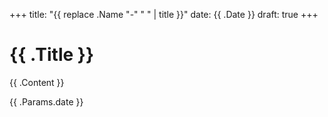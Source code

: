 +++
title: "{{ replace .Name "-" " " | title }}"
date: {{ .Date }}
draft: true
+++
<h1>{{ .Title }}</h1>
<p>{{ .Content }}</p>
<span>{{ .Params.date }}</span>
